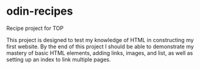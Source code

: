 # odin-recipes
Recipe project for TOP 

This project is designed to test my knowledge of HTML in constructing my first website.
By the end of this project I should be able to demonstrate my mastery of basic HTML elements,
adding links, images, and list, as well as setting up an index to link multiple pages. 